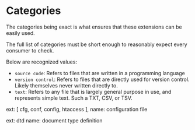 # Categories

The categories being exact is what ensures that these extensions can be easily used.

The full list of categories must be short enough to reasonably expect every consumer to check.

Below are recognized values:

  - `source code`: Refers to files that are written in a programming language
  - `version control`: Refers to files that are directly used for version control. Likely themselves never written directly to.
  - `text`: Refers to any file that is largely general purpose in use, and represents simple text. Such a TXT, CSV, or TSV.

ext: [ cfg, conf, config, htaccess ],
name: configuration file

ext: dtd
name: document type definition 
